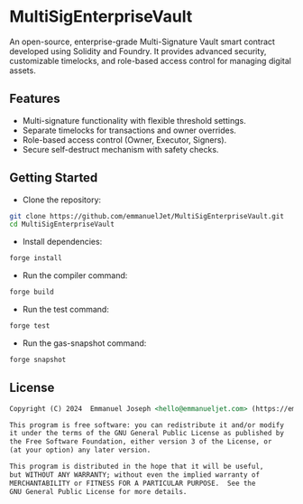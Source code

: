 # MultiSigEnterpriseVault

An open-source, enterprise-grade Multi-Signature Vault smart contract developed using Solidity and Foundry. It provides advanced security, customizable timelocks, and role-based access control for managing digital assets.

## Features

- Multi-signature functionality with flexible threshold settings.
- Separate timelocks for transactions and owner overrides.
- Role-based access control (Owner, Executor, Signers).
- Secure self-destruct mechanism with safety checks.

## Getting Started

- Clone the repository:

```bash
git clone https://github.com/emmanuelJet/MultiSigEnterpriseVault.git
cd MultiSigEnterpriseVault
```

- Install dependencies:

```bash
forge install
```

- Run the compiler command:

```bash
forge build
```

- Run the test command:

```bash
forge test
```

- Run the gas-snapshot command:

```bash
forge snapshot
```

## License

```md
Copyright (C) 2024  Emmanuel Joseph <hello@emmanueljet.com> (https://emmanueljet.com)

This program is free software: you can redistribute it and/or modify
it under the terms of the GNU General Public License as published by
the Free Software Foundation, either version 3 of the License, or
(at your option) any later version.

This program is distributed in the hope that it will be useful,
but WITHOUT ANY WARRANTY; without even the implied warranty of
MERCHANTABILITY or FITNESS FOR A PARTICULAR PURPOSE.  See the
GNU General Public License for more details.
```
